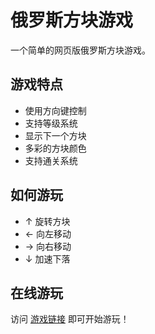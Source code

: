 # 俄罗斯方块游戏

一个简单的网页版俄罗斯方块游戏。

## 游戏特点

- 使用方向键控制
- 支持等级系统
- 显示下一个方块
- 多彩的方块颜色
- 支持通关系统

## 如何游玩

- ↑ 旋转方块
- ← 向左移动
- → 向右移动
- ↓ 加速下落

## 在线游玩

访问 [游戏链接](https://你的用户名.github.io/仓库名/) 即可开始游玩！ 
